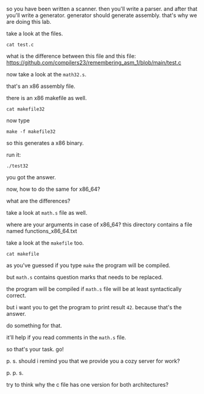 so you have been written a scanner.
then you'll write a parser.
and after that you'll write a generator.
generator should generate assembly.
that's why we are doing this lab.

take a look at the files.

```
cat test.c
```

what is the difference between this file and this file: https://github.com/compilers23/remembering_asm_1/blob/main/test.c

now take a look at the `math32.s`.

that's an x86 assembly file.

there is an x86 makefile as well.

```
cat makefile32
```

now type

```
make -f makefile32
```

so this generates a x86 binary.

run it:

```
./test32
```

you got the answer.

now, how to do the same for x86_64?

what are the differences?

take a look at `math.s` file as well.

where are your arguments in case of x86_64? this directory contains a file named functions_x86_64.txt

take a look at the `makefile` too.

```
cat makefile
```

as you've guessed if you type `make` the program will be compiled.

but `math.s` contains question marks that needs to be replaced.

the program will be compiled if `math.s` file will be at least syntactically correct.

but i want you to get the program to print result `42`. because that's the answer.

do something for that.

it'll help if you read comments in the `math.s` file.


so that's your task.
go!



p. s. should i remind you  that we provide you a cozy server for work?

p. p. s.

try to think why the c file has one version for both architectures?
